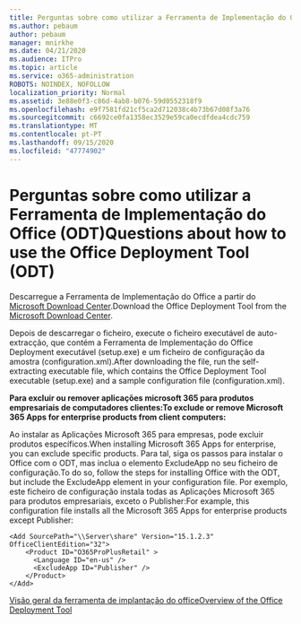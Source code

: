 ```yaml
---
title: Perguntas sobre como utilizar a Ferramenta de Implementação do Office (ODT)
ms.author: pebaum
author: pebaum
manager: mnirkhe
ms.date: 04/21/2020
ms.audience: ITPro
ms.topic: article
ms.service: o365-administration
ROBOTS: NOINDEX, NOFOLLOW
localization_priority: Normal
ms.assetid: 3e88e0f3-c86d-4ab8-b076-59d0552318f9
ms.openlocfilehash: e9f7581fd21cf5ca2d712038c4b73b67d08f3a76
ms.sourcegitcommit: c6692ce0fa1358ec3529e59ca0ecdfdea4cdc759
ms.translationtype: MT
ms.contentlocale: pt-PT
ms.lasthandoff: 09/15/2020
ms.locfileid: "47774902"
---
```

# <a name="questions-about-how-to-use-the-office-deployment-tool-odt"></a><span data-ttu-id="16bd0-102">Perguntas sobre como utilizar a Ferramenta de Implementação do Office (ODT)</span><span class="sxs-lookup"><span data-stu-id="16bd0-102">Questions about how to use the Office Deployment Tool (ODT)</span></span>

<span data-ttu-id="16bd0-103">Descarregue a Ferramenta de Implementação do Office a partir do [Microsoft Download Center](https://go.microsoft.com/fwlink/p/?LinkID=626065).</span><span class="sxs-lookup"><span data-stu-id="16bd0-103">Download the Office Deployment Tool from the [Microsoft Download Center](https://go.microsoft.com/fwlink/p/?LinkID=626065).</span></span>
  
<span data-ttu-id="16bd0-104">Depois de descarregar o ficheiro, execute o ficheiro executável de auto-extracção, que contém a Ferramenta de Implementação do Office Deployment executável (setup.exe) e um ficheiro de configuração da amostra (configuration.xml).</span><span class="sxs-lookup"><span data-stu-id="16bd0-104">After downloading the file, run the self-extracting executable file, which contains the Office Deployment Tool executable (setup.exe) and a sample configuration file (configuration.xml).</span></span>
  
 <span data-ttu-id="16bd0-105">**Para excluir ou remover aplicações microsoft 365 para produtos empresariais de computadores clientes:**</span><span class="sxs-lookup"><span data-stu-id="16bd0-105">**To exclude or remove Microsoft 365 Apps for enterprise products from client computers:**</span></span>
  
<span data-ttu-id="16bd0-106">Ao instalar as Aplicações Microsoft 365 para empresas, pode excluir produtos específicos.</span><span class="sxs-lookup"><span data-stu-id="16bd0-106">When installing Microsoft 365 Apps for enterprise, you can exclude specific products.</span></span> <span data-ttu-id="16bd0-107">Para tal, siga os passos para instalar o Office com o ODT, mas inclua o elemento ExcludeApp no seu ficheiro de configuração.</span><span class="sxs-lookup"><span data-stu-id="16bd0-107">To do so, follow the steps for installing Office with the ODT, but include the ExcludeApp element in your configuration file.</span></span> <span data-ttu-id="16bd0-108">Por exemplo, este ficheiro de configuração instala todas as Aplicações Microsoft 365 para produtos empresariais, exceto o Publisher:</span><span class="sxs-lookup"><span data-stu-id="16bd0-108">For example, this configuration file installs all the Microsoft 365 Apps for enterprise products except Publisher:</span></span>
  
```
<Add SourcePath="\\Server\share" Version="15.1.2.3" OfficeClientEdition="32">
    <Product ID="O365ProPlusRetail" >
      <Language ID="en-us" />
      <ExcludeApp ID="Publisher" />
    </Product>
</Add>
```

[<span data-ttu-id="16bd0-109">Visão geral da ferramenta de implantação do office</span><span class="sxs-lookup"><span data-stu-id="16bd0-109">Overview of the Office Deployment Tool</span></span>](https://docs.microsoft.com/deployoffice/overview-office-deployment-tool)
  

